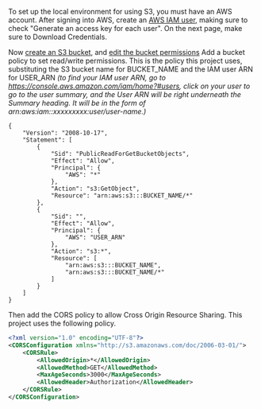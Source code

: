 To set up the local environment for using S3, you must have an AWS account. After signing into AWS, create an [AWS IAM user](https://console.aws.amazon.com/iam/home?#users), making sure to check "Generate an access key for each user". On the next page, make sure to Download Credentials.

Now [create an S3 bucket](https://docs.aws.amazon.com/AmazonS3/latest/UG/CreatingaBucket.html), and [edit the bucket permissions](https://docs.aws.amazon.com/AmazonS3/latest/UG/EditingBucketPermissions.html)
Add a bucket policy to set read/write permissions. This is the policy this project uses, substituting the S3 bucket name for BUCKET_NAME and the IAM user ARN for USER_ARN *(to find your IAM user ARN, go to https://console.aws.amazon.com/iam/home?#users, click on your user to go to the user summary, and the User ARN will be right underneath the Summary heading. It will be in the form of arn:aws:iam::xxxxxxxxx:user/user-name.)*
```
{
	"Version": "2008-10-17",
	"Statement": [
		{
			"Sid": "PublicReadForGetBucketObjects",
			"Effect": "Allow",
			"Principal": {
				"AWS": "*"
			},
			"Action": "s3:GetObject",
			"Resource": "arn:aws:s3:::BUCKET_NAME/*"
		},
		{
			"Sid": "",
			"Effect": "Allow",
			"Principal": {
				"AWS": "USER_ARN"
			},
			"Action": "s3:*",
			"Resource": [
				"arn:aws:s3:::BUCKET_NAME",
				"arn:aws:s3:::BUCKET_NAME/*"
			]
		}
	]
}
```

Then add the CORS policy to allow Cross Origin Resource Sharing. This project uses the following policy.
```xml
<?xml version="1.0" encoding="UTF-8"?>
<CORSConfiguration xmlns="http://s3.amazonaws.com/doc/2006-03-01/">
    <CORSRule>
        <AllowedOrigin>*</AllowedOrigin>
        <AllowedMethod>GET</AllowedMethod>
        <MaxAgeSeconds>3000</MaxAgeSeconds>
        <AllowedHeader>Authorization</AllowedHeader>
    </CORSRule>
</CORSConfiguration>
```
